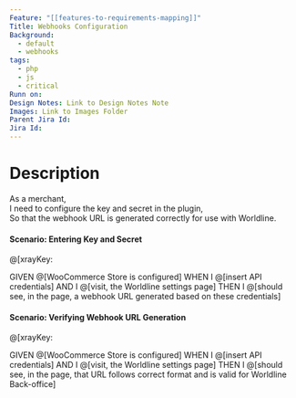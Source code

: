 ```yaml
---
Feature: "[[features-to-requirements-mapping]]"
Title: Webhooks Configuration
Background:
  - default
  - webhooks
tags:
  - php
  - js
  - critical
Runn on: 
Design Notes: Link to Design Notes Note
Images: Link to Images Folder
Parent Jira Id: 
Jira Id: 
---
```


# Description

As a merchant,  
I need to configure the key and secret in the plugin,  
So that the webhook URL is generated correctly for use with Worldline.

#### Scenario: Entering Key and Secret
@[xrayKey: 

GIVEN @[WooCommerce Store is configured]
WHEN I @[insert API credentials]
AND I @[visit, the Worldline settings page]
THEN I @[should see, in the page, a webhook URL generated based on these credentials]

#### Scenario: Verifying Webhook URL Generation
@[xrayKey: 

GIVEN @[WooCommerce Store is configured]
WHEN I @[insert API credentials]
AND I @[visit, the Worldline settings page]
THEN I @[should see, in the page, that URL follows correct format and is valid for Worldline Back-office]
